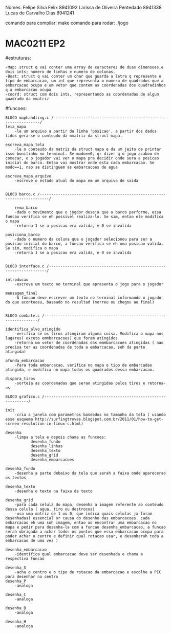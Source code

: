 Nomes:
	Felipe Silva Felix 8941092
	Larissa de Oliveira Pentedado 8941338
	Lucas de Carvalho Dias 8941241

comando para compilar: make
comando para rodar: ./jogo
	
# MAC0211 EP2
#estruturas:

	-Map: struct q vai conter uma array de caracteres de duas dimensoes,e dois ints; numero de linhas e numero de colunas.
	-Boat: struct q vai conter um char que guarda a letra q representa o tipo de embarcacao, um int que representa o numero de quadrados que a embarcacao ocupa e um vetor que contem as coordenadas dos quadradinhos q a embarcacao ocupa
	-coord: struct com dois ints, representando as coordenadas de algum quadrado da mmatriz

#funcoes:

	BLOCO maphandling.c /----------------------------------------------------------------/
	leia_mapa
		-le um arquivo a partir da linha 'posicao', a partir dos dados lidos gera-se o conteudo da mmatriz da struct mapa.

	escreva_mapa_tela
		-le o conteudo da matriz da struct mapa e da um jeito de printar isso bunitinhu no terminal. Se modo==0, qr dizer q o jogo acabou de comecar, e o jogador vai ver o mapa pra decidir onde sera a posicao inicial do barco. Entao vai mostrar onde esta cada embarcacao. Se modo==1, nao se distinguem as embarcacoes de agua
	
	escreva_mapa_arquivo
		-escreve o estado atual do mapa em um arquivo de saida


	BLOCO barco.c /--------------------------------------------------------------------------/

		rema_barco
		-dado o movimento que o jogdor deseja que o barco performe, essa funcao verifica se eh possivel realiza-lo. Se sim, entao ele modifica o mapa
		-retorna 1 se a posicao era valida, e 0 se invalida

	posiciona_barco
		-dado o numero da coluna que o jogador selecionou para ser a posicao inicial do barco, a funcao verifica se eh uma posicao valida. Se sim, modifica o mapa
		-retorna 1 se a posicao era valida, e 0 se invalida
	

	BLOCO interface.c /---------------------------------------------------------------------/

	introducao
		-escreve um texto no terminal que apresenta o jogo para o jogador

	mensagem_final
		-A funcao deve escrever um texto no terminal informando o jogador do que aconteceu, baseado no resultad (morreu ou chegou ao final)
	

	BLOCO combate.c /-------------------------------------------------------------------/	
	
	identifica_alvo_atingido
		-verifica se os tiros atingiram alguma coisa. Modifica o mapa nos lugares( exceto emmbarcacoes) que foram atingidos
		-retorna um vetor de coordenadas das emmbarcacoes atingidas ( nao precisa ter as coordenadas de toda a embarcacao, soh da parte atingida)

	afunda_embarcacao
		-Para toda embarcacao, verifica no mapa o tipo de embarcadao atingida, e modifica no mapa todos os quadrados dessa embarcacao.

	dispara_tiros 
		-sorteia as coordenadas que serao atingidas pelos tiros e retorna-as

	BLOCO grafico.c /---------------------------------------------------------------/

	init
		-cria a janela com parametros baseados no tamanho da tela ( usando esse esquema http://surfingtroves.blogspot.com.br/2011/01/how-to-get-screen-resolution-in-linux-c.html)

	desenha
		-limpa a tela e depois chama as funcoes:
		       desenha_fundo
		       desenha_linhas
		       desenha_texto	
		       desenha_grid
		       desenha_embarcacoes

	desenha_fundo
		-desenha a parte debaixo da tela que serah a faixa onde aparecerao os textos

	desenha_texto
		-desenha o texto na faixa de texto

	desenha_grid
		-para cada celula do mapa, desenha a imagem referente ao conteudo dessa celula ( agua, tiro ou destrocos)
		-usa uma matriz de 1 ou 0, que indica quais celulas ja foram desenhadas( essencial or causa do desenho das embarcacoes. cada embarcacao eh uma soh imagem, entao ao encontrar uma embarcacao no mapa e pedir para desenha-la com a funcao desenha_embarcacao, a funcao serah obrigada a achar todos os pontos que essa embarcacao ocupa para poder achar o centro e definir qual rotacao usar, e desenharah toda a embarcacao de uma vez )

	desenha_embarcacao
		-identifica qual embarcacao deve ser desenhada e chama a respectiva funcao
		
	desenha_S
		-acha o centro e o tipo de rotacao da embarcacao e escolhe a PIC para desenhar no centro
	desenha_P
		-analoga

	desenha_C
		-analoga

	desenha_D
		-analoga

	desenha_H
		-analoga